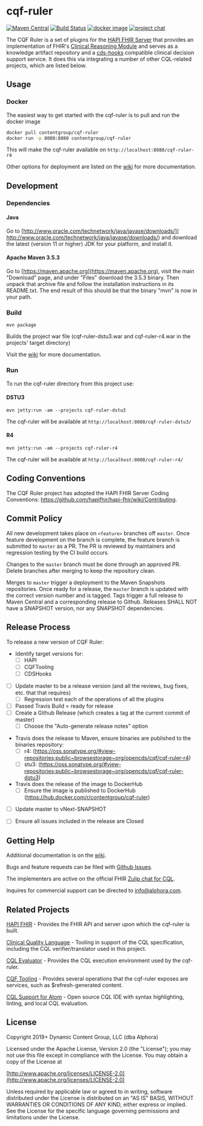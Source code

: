 # cqf-ruler

[![Maven Central](https://maven-badges.herokuapp.com/maven-central/org.opencds.cqf/cqf-ruler-r4/badge.svg)](https://maven-badges.herokuapp.com/maven-central/org.opencds.cqf/cqf-ruler-r4) [![Build Status](https://www.travis-ci.com/DBCG/cqf-ruler.svg?branch=master)](https://www.travis-ci.com/DBCG/cqf-ruler) [![docker image](https://img.shields.io/docker/v/contentgroup/cqf-ruler/latest?style=flat&color=brightgreen&label=docker%20image)](https://hub.docker.com/r/contentgroup/cqf-ruler/tags) [![project chat](https://img.shields.io/badge/zulip-join_chat-brightgreen.svg)](https://chat.fhir.org/#narrow/stream/179220-cql)

The CQF Ruler is a set of plugins for the [HAPI FHIR Server](https://github.com/hapifhir/hapi-fhir-jpaserver-starter) that provides an implementation of FHIR's [Clinical Reasoning Module](
http://hl7.org/fhir/clinicalreasoning-module.html) and serves as a
knowledge artifact repository and a [cds-hooks](https://cds-hooks.org/) compatible clinical decision support service. It does this via integrating a number of other CQL-related projects, which are listed below.

## Usage

### Docker

The easiest way to get started with the cqf-ruler is to pull and run the docker image

```bash
docker pull contentgroup/cqf-ruler
docker run -p 8080:8080 contentgroup/cqf-ruler
```

This will make the cqf-ruler available on `http://localhost:8080/cqf-ruler-r4`

Other options for deployment are listed on the [wiki](https://github.com/DBCG/cqf-ruler/wiki) for more documentation.

## Development

### Dependencies

#### Java

Go to [http://www.oracle.com/technetwork/java/javase/downloads/](
http://www.oracle.com/technetwork/java/javase/downloads/) and download the
latest (version 11 or higher) JDK for your platform, and install it.

#### Apache Maven 3.5.3

Go to [https://maven.apache.org](https://maven.apache.org), visit the main
"Download" page, and under "Files" download the 3.5.3 binary.  Then unpack that archive file and follow the installation
instructions in its README.txt.  The end result of this should be that the
binary "mvn" is now in your path.

### Build

`mvn package`

Builds the project war file (cqf-ruler-dstu3.war and cqf-ruler-r4.war in the projects' target directory)

Visit the [wiki](https://github.com/DBCG/cqf-ruler/wiki) for more documentation.

### Run

To run the cqf-ruler directory from this project use:

#### DSTU3

`mvn jetty:run -am --projects cqf-ruler-dstu3`

The cqf-ruler will be available at `http://localhost:8080/cqf-ruler-dstu3/`

#### R4

`mvn jetty:run -am --projects cqf-ruler-r4`

The cqf-ruler will be available at `http://localhost:8080/cqf-ruler-r4/`

## Coding Conventions

The CQF Ruler project has adopted the HAPI FHIR Server Coding Conventions: https://github.com/hapifhir/hapi-fhir/wiki/Contributing.

## Commit Policy

All new development takes place on `<feature>` branches off `master`. Once feature development on the branch is complete, the feature branch is submitted to `master` as a PR. The PR is reviewed by maintainers and regression testing by the CI build occurs.

Changes to the `master` branch must be done through an approved PR. Delete branches after merging to keep the repository clean.

Merges to `master` trigger a deployment to the Maven Snapshots repositories. Once ready for a release, the `master` branch is updated with the correct version number and is tagged. Tags trigger a full release to Maven Central and a corresponding release to Github. Releases SHALL NOT have a SNAPSHOT version, nor any SNAPSHOT dependencies.

## Release Process
To release a new version of CQF Ruler:
- Identify target versions for:
   - [ ] HAPI
   - [ ] CQFTooling
   - [ ] CDSHooks
- [ ] Update master to be a release version (and all the reviews, bug fixes, etc. that that requires)
   - [ ] Regression test each of the operations of all the plugins
- [ ] Passed Travis Build = ready for release
- [ ] Create a Github Release (which creates a tag at the current commit of master)
   - [ ] Choose the "Auto-generate release notes" option
- Travis does the release to Maven, ensure binaries are published to the binaries repository:
   - [ ]  r4: (https://oss.sonatype.org/#view-repositories;public~browsestorage~org/opencds/cqf/cqf-ruler-r4)
   - [ ] stu3: (https://oss.sonatype.org/#view-repositories;public~browsestorage~org/opencds/cqf/cqf-ruler-dstu3)
- Travis does the release of the image to DockerHub
   - [ ] Ensure the image is published to DockerHub (https://hub.docker.com/r/contentgroup/cqf-ruler)
- [ ] Update master to vNext-SNAPSHOT
- [ ] Ensure all issues included in the release are Closed


## Getting Help

Additional documentation is on the [wiki](https://github.com/DBCG/cqf-ruler/wiki).

Bugs and feature requests can be filed with [Github Issues](https://github.com/cqframework/cqf-ruler/issues).

The implementers are active on the official FHIR [Zulip chat for CQL](https://chat.fhir.org/#narrow/stream/179220-cql).

Inquires for commercial support can be directed to [info@alphora.com](info@alphora.com).

## Related Projects

[HAPI FHIR](https://github.com/hapifhir) - Provides the FHIR API and server upon which the cqf-ruler is built.

[Clinical Quality Language](https://github.com/cqframework/clinical_quality_language) - Tooling in support of the CQL specification, including the CQL verifier/translator used in this project.

[CQL Evaluator](https://github.com/DBCG/cql-evaluator) - Provides the CQL execution environment used by the cqf-ruler.

[CQF Tooling](https://github.com/cqframework/cqf-tooling) - Provides several operations that the cqf-ruler exposes are services, such as $refresh-generated content.

[CQL Support for Atom](https://atom.io/packages/language-cql) - Open source CQL IDE with syntax highlighting, linting, and local CQL evaluation.

## License

Copyright 2019+ Dynamic Content Group, LLC (dba Alphora)

Licensed under the Apache License, Version 2.0 (the "License");
you may not use this file except in compliance with the License.
You may obtain a copy of the License at

[http://www.apache.org/licenses/LICENSE-2.0](http://www.apache.org/licenses/LICENSE-2.0)

Unless required by applicable law or agreed to in writing, software
distributed under the License is distributed on an "AS IS" BASIS,
WITHOUT WARRANTIES OR CONDITIONS OF ANY KIND, either express or implied.
See the License for the specific language governing permissions and
limitations under the License.
